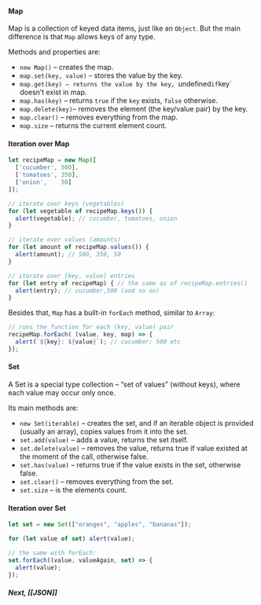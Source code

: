 
#### Map
Map is a collection of keyed data items, just like an `Object`. But the main difference is that `Map` allows keys of any type.

Methods and properties are:

-   `new Map()`  – creates the map.
-   `map.set(key, value)` – stores the value by the key.
-   `map.get(key) – returns the value by the key, `undefined` if `key` doesn’t exist in map.
-   `map.has(key)` – returns `true` if the `key` exists, `false` otherwise.
-   `map.delete(key)`– removes the element (the key/value pair) by the key.
-   `map.clear()` – removes everything from the map.
-   `map.size` – returns the current element count.


#### Iteration over Map

```javascript
let recipeMap = new Map([
  ['cucumber', 500],
  ['tomatoes', 350],
  ['onion',    50]
]);

// iterate over keys (vegetables)
for (let vegetable of recipeMap.keys()) {
  alert(vegetable); // cucumber, tomatoes, onion
}

// iterate over values (amounts)
for (let amount of recipeMap.values()) {
  alert(amount); // 500, 350, 50
}

// iterate over [key, value] entries
for (let entry of recipeMap) { // the same as of recipeMap.entries()
  alert(entry); // cucumber,500 (and so on)
}
```

Besides that, `Map` has a built-in `forEach` method, similar to `Array`:

```javascript
// runs the function for each (key, value) pair
recipeMap.forEach( (value, key, map) => {
  alert(`${key}: ${value}`); // cucumber: 500 etc
});
```



#### Set

A Set is a special type collection – “set of values” (without keys), where each value may occur only once.

Its main methods are:

- `new Set(iterable)` – creates the set, and if an iterable object is provided (usually an array), copies values from it into the set.
- `set.add(value)` – adds a value, returns the set itself.
- `set.delete(value)` – removes the value, returns true if value existed at the moment of the call, otherwise false.
-  `set.has(value)` – returns true if the value exists in the set, otherwise false.
- `set.clear()` – removes everything from the set.
- `set.size` – is the elements count.


#### Iteration over Set

```javascript
let set = new Set(["oranges", "apples", "bananas"]);

for (let value of set) alert(value);

// the same with forEach:
set.forEach((value, valueAgain, set) => {
  alert(value);
});
```




##### Next, [[JSON]]
